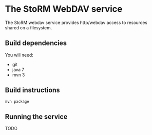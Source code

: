 # The StoRM WebDAV service

The StoRM webdav service provides http/webdav access
to resources shared on a filesystem.

## Build dependencies

You will need:

- git
- java 7
- mvn 3

## Build instructions

```bash
mvn package
```

## Running the service

TODO
